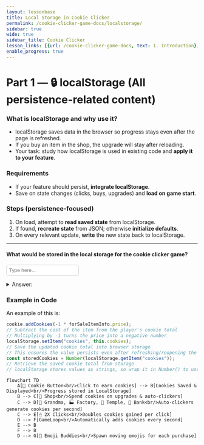 ```yaml
---
layout: lessonbase
title: Local Storage in Cookie Clicker
permalink: /cookie-clicker-game-docs/localstorage/
sidebar: true
wide: true
sidebar_title: Cookie Clicker
lesson_links: [{url: /cookie-clicker-game-docs, text: 1. Introduction}, {url: /cookie-clicker-game-docs/oop, text: 2. OOP}, {url: /cookie-clicker-game-docs/class-architecture, text: 3. Classes}, {url: /cookie-clicker-game-docs/localstorage, text: 4. Localstorage},{url: /cookie-clicker-game-docs/quiz, text: 5. OOP Quiz}]
enable_progress: true
---
```


# Part 1 — 🔒 localStorage (All persistence-related content)

### What is localStorage and why use it?
- localStorage saves data in the browser so progress stays even after the page is refreshed.
- If you buy an item in the shop, the upgrade will stay after reloading.
- Your task: study how localStorage is used in existing code and **apply it to your feature**.

### Requirements
- If your feature should persist, **integrate localStorage**.
- Save on state changes (clicks, buys, upgrades) and **load on game start**.

### Steps (persistence-focused)
1. On load, attempt to **read saved state** from localStorage.
2. If found, **recreate state** from JSON; otherwise **initialize defaults**.
3. On every relevant update, **write** the new state back to localStorage.

---

#### What would be stored in the local storage for the cookie clicker game?

<input id="checkInput" type="text" placeholder="Type here..."
       style="padding:6px;border:1px solid #ccc;border-radius:6px;" />

<script>
const field = document.getElementById("checkInput");
field.addEventListener("keydown", e => {
  if (e.key === "Enter") {
    const val = field.value.trim().toLowerCase();
    if (val === "cookies" || val === "autoclickers" || val === "upgrades") {
      field.style.borderColor = "green";
      field.style.backgroundColor = "#496e46ff"; // light green
    } else {
      field.style.borderColor = "red";
      field.style.backgroundColor = "#6b3c40ff"; // light red
    }
  }
});
</script>

<details>
<summary>Answer:</summary>
<br>
- Cookies
<br>
- Purchased Autoclickers and the Amount
<br>
- Purchased Upgrades
</details>

### Example in Code

An example of this is:

```js
cookie.addCookies(-1 * forSaleItemInfo.price);
// Subtract the cost of the item from the player's cookie total
// Multiplying by -1 turns the price into a negative number
localStorage.setItem("cookies", this.cookies);
// Save the updated cookie total into browser storage
// This ensures the value persists even after refreshing/reopening the game
const storedCookies = Number(localStorage.getItem("cookies"));
// Retrieve the saved cookie total from storage
// localStorage stores values as strings, so wrap it in Number() to use it for math
```

```mermaid
flowchart TD
    A[🍪 Cookie Button<br/>Click to earn cookies] --> B[Cookies Saved & Displayed<br/>Progress stored in LocalStorage]
    B --> C[🛒 Shop<br/>Spend cookies on upgrades & auto-clickers]
    C --> D[👵 Grandma, 🏭 Factory, 🥭 Temple, 🏦 Bank<br/>Auto-clickers generate cookies per second]
    C --> E[🖱 2X Clicks<br/>Doubles cookies gained per click]
    D --> F[GameLoop<br/>Automatically adds cookies every second]
    E --> B
    F --> B
    D --> G[🎉 Emoji Buddies<br/>Spawn moving emojis for each purchase]
```

